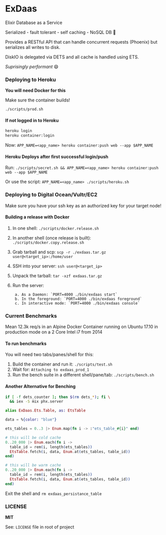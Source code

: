 # ExDaas

Elixir Database as a Service

Serialized - fault tolerant - self caching - NoSQL DB :rocket:

Provides a RESTful API that can handle concurrent requests (Phoenix) but serializes all writes to disk.

DiskIO is delegated via DETS and all cache is handled using ETS.

_Suprisingly performant_ :smile:

### Deploying to Heroku

**You will need Docker for this**

Make sure the container builds!

`./scripts/prod.sh`

#### If not logged in to Heroku

```bash
heroku login
heroku container:login
```

Now: `APP_NAME=<app_name> heroku container:push web --app $APP_NAME`

#### Heroku Deploys after first successful login/push

Run: `./scripts/secret.sh && APP_NAME=<app_name> heroku container:push web --app $APP_NAME`

Or use the script: `APP_NAME=<app_name> ./scripts/heroku.sh`

### Deploying to Digital Ocean/Vultr/EC2

Make sure you have your ssh key as an authorized key for your target node!

#### Building a release with Docker

1. In one shell: `./scripts/docker.release.sh`
2. In another shell (once release is built): `./scripts/docker.copy.release.sh`
4. Grab tarball and scp: `scp -r ./exdaas.tar.gz user@<target_ip>:/home/user`
5. SSH into your server: `ssh user@<target_ip>`
6. Unpack the tarball: `tar -xzf exdaas.tar.gz`
7. Run the server:

        a. As a Daemon: `PORT=4000 ./bin/exdaas start`
        b. In the foreground: `PORT=4000 ./bin/exdaas foreground`
        c. In interactive mode: `PORT=4000 ./bin/exdaas console`

### Current Benchmarks

Mean 12.3k req/s in an Alpine Docker Container running on Ubuntu 17.10 in production mode on a 2 Core Intel i7 from 2014

#### To run benchmarks

You will need two tabs/panes/shell for this:

1. Build the container and run it: `./scripts/test.sh`
2. Wait for: `Attaching to exdaas_prod_1`
3. Run the bench suite in a different shell/pane/tab: `./scripts/bench.sh`

#### Another Alternative for Benching

```bash
if [ -f dets_counter ]; then $(rm dets_*); fi \
  && iex -S mix phx.server
```

```elixir
alias ExDaas.Ets.Table, as: EtsTable

data = %{color: "blue"}

ets_tables = 0..3 |> Enum.map(fn i -> :"ets_table_#{i}" end)

# this will be cold cache
0..20_000 |> Enum.each(fn i ->
  table_id = rem(i, length(ets_tables))
  EtsTable.fetch(i, data, Enum.at(ets_tables, table_id))
end)

# this will be warm cache
0..20_000 |> Enum.each(fn i ->
  table_id = rem(i, length(ets_tables))
  EtsTable.fetch(i, data, Enum.at(ets_tables, table_id))
end)
```

Exit the shell and `rm exdaas_persistance_table`

### LICENSE

**MIT**

See: `LICENSE` file in root of project
